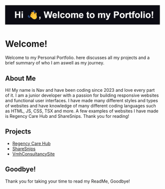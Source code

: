 # ![Banner](banner.png)

# Welcome!

Welcome to my Personal Portfolio. here discusses all my projects and a brief summary of who I am aswell as my journey.

## About Me

Hi! My name is Nav and have been coding since 2023 and love every part of it. I am a junior developer with a passion for building responsive websites and functional user interfaces.
I have made many different styles and types of websites and have knowledge of many different coding languages such as HTML, JS, CSS, TSX and more. A few examples of websites I have made is Regency Care Hub and ShareSnips. Thank you for reading!

## Projects

- [Regency Care Hub](#) 
- [ShareSnips](#)
- [VmhConsultancySite](#)

## Goodbye!

Thank you for taking your time to read my ReadMe, Goodbye!
